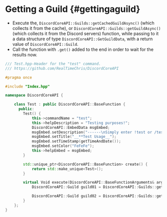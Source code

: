 Getting a Guild {#gettingaguild}
============
- Execute the, `DiscordCoreAPI::Guilds::getCachedGuildAsync()` (which collects it from the cache), or `DiscordCoreAPI::Guilds::getGuildAsync()` (which collects it from the Discord servers) function, while passing to it a data structure of type `DiscordCoreAPI::GetGuildData`, with a return value of `DiscordCoreAPI::Guild`.
- Call the function with `.get()` added to the end in order to wait for the results now.

```cpp
/// Test.hpp-Header for the "test" command.
/// https://github.com/RealTimeChris/DiscordCoreAPI

#pragma once

#include "Index.hpp"

namespace DiscordCoreAPI {

	class Test : public DiscordCoreAPI::BaseFunction {
	  public:
		Test() {
			this->commandName = "test";
			this->helpDescription = "Testing purposes!";
			DiscordCoreAPI::EmbedData msgEmbed;
			msgEmbed.setDescription("------\nSimply enter !test or /test!\n------");
			msgEmbed.setTitle("__**Test Usage__");
			msgEmbed.setTimeStamp(getTimeAndDate());
			msgEmbed.setColor("FeFeFe");
			this->helpEmbed = msgEmbed;
		}

		std::unique_ptr<DiscordCoreAPI::BaseFunction> create() {
			return std::make_unique<Test>();
		}

		virtual Void execute(DiscordCoreAPI::BaseFunctionArguments& args) {
			DiscordCoreAPI::Guild guild01 = DiscordCoreAPI::Guilds::getCachedGuildAsync({args.eventData.getGuildId()}).get();

			DiscordCoreAPI::Guild guild02 = DiscordCoreAPI::Guilds::getGuildAsync({args.eventData.getGuildId()}).get();
		}
	};
}
```
